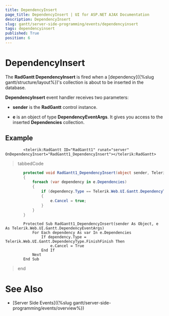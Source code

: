 ```yaml
---
title: DependencyInsert
page_title: DependencyInsert | UI for ASP.NET AJAX Documentation
description: DependencyInsert
slug: gantt/server-side-programming/events/dependencyinsert
tags: dependencyinsert
published: True
position: 6
---
```


# DependencyInsert



The __RadGantt DependencyInsert__ is fired when a [dependency]({%slug gantt/structure/layout%})'s collection is about to be inserted in the database.

__DependencyInsert__ event handler receives two parameters:

* __sender__ is the __RadGantt__ control instance.

* __e__ is an object of type __DependencyEventArgs__. It gives you access to the inserted __Dependencies__ collection.

## Example

````ASPNET
	    <telerik:RadGantt ID="RadGantt1" runat="server" OnDependencyInsert="RadGantt1_DependencyInsert"></telerik:RadGantt>
````



>tabbedCode

````C#
	    protected void RadGantt1_DependencyInsert(object sender, Telerik.Web.UI.Gantt.DependencyEventArgs e)
	    {
	        foreach (var dependency in e.Dependencies)
	        {
	            if (dependency.Type == Telerik.Web.UI.Gantt.DependencyType.FinishFinish)
	            {
	                e.Cancel = true;
	            }
	        }
	    }
````
````VB.NET
	    Protected Sub RadGantt1_DependencyInsert(sender As Object, e As Telerik.Web.UI.Gantt.DependencyEventArgs)
	        For Each dependency As var In e.Dependencies
	            If dependency.Type = Telerik.Web.UI.Gantt.DependencyType.FinishFinish Then
	                e.Cancel = True
	            End If
	        Next
	    End Sub
````
>end

# See Also

 * [Server Side Events]({%slug gantt/server-side-programming/events/overview%})
